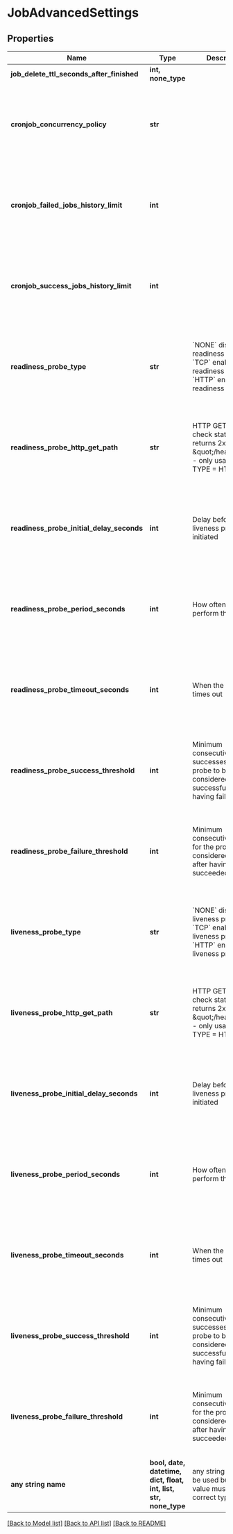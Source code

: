 # JobAdvancedSettings


## Properties
Name | Type | Description | Notes
------------ | ------------- | ------------- | -------------
**job_delete_ttl_seconds_after_finished** | **int, none_type** |  | [optional] 
**cronjob_concurrency_policy** | **str** |  | [optional]  if omitted the server will use the default value of "Forbid"
**cronjob_failed_jobs_history_limit** | **int** |  | [optional]  if omitted the server will use the default value of 1
**cronjob_success_jobs_history_limit** | **int** |  | [optional]  if omitted the server will use the default value of 1
**readiness_probe_type** | **str** | &#x60;NONE&#x60; disable readiness probe &#x60;TCP&#x60; enable TCP readiness probe &#x60;HTTP&#x60; enable HTTP readiness probe  | [optional]  if omitted the server will use the default value of "NONE"
**readiness_probe_http_get_path** | **str** | HTTP GET path to check status (must returns 2xx E.g \&quot;/healtz\&quot;) - only usable with TYPE &#x3D; HTTP | [optional]  if omitted the server will use the default value of ""
**readiness_probe_initial_delay_seconds** | **int** | Delay before liveness probe is initiated | [optional]  if omitted the server will use the default value of 0
**readiness_probe_period_seconds** | **int** | How often to perform the probe | [optional]  if omitted the server will use the default value of 0
**readiness_probe_timeout_seconds** | **int** | When the probe times out | [optional]  if omitted the server will use the default value of 0
**readiness_probe_success_threshold** | **int** | Minimum consecutive successes for the probe to be considered successful after having failed. | [optional]  if omitted the server will use the default value of 0
**readiness_probe_failure_threshold** | **int** | Minimum consecutive failures for the probe to be considered failed after having succeeded. | [optional]  if omitted the server will use the default value of 0
**liveness_probe_type** | **str** | &#x60;NONE&#x60; disable liveness probe &#x60;TCP&#x60; enable TCP liveness probe &#x60;HTTP&#x60; enable HTTP liveness probe  | [optional]  if omitted the server will use the default value of "NONE"
**liveness_probe_http_get_path** | **str** | HTTP GET path to check status (must returns 2xx E.g \&quot;/healtz\&quot;) - only usable with TYPE &#x3D; HTTP | [optional]  if omitted the server will use the default value of ""
**liveness_probe_initial_delay_seconds** | **int** | Delay before liveness probe is initiated | [optional]  if omitted the server will use the default value of 0
**liveness_probe_period_seconds** | **int** | How often to perform the probe | [optional]  if omitted the server will use the default value of 0
**liveness_probe_timeout_seconds** | **int** | When the probe times out | [optional]  if omitted the server will use the default value of 0
**liveness_probe_success_threshold** | **int** | Minimum consecutive successes for the probe to be considered successful after having failed. | [optional]  if omitted the server will use the default value of 0
**liveness_probe_failure_threshold** | **int** | Minimum consecutive failures for the probe to be considered failed after having succeeded. | [optional]  if omitted the server will use the default value of 0
**any string name** | **bool, date, datetime, dict, float, int, list, str, none_type** | any string name can be used but the value must be the correct type | [optional]

[[Back to Model list]](../README.md#documentation-for-models) [[Back to API list]](../README.md#documentation-for-api-endpoints) [[Back to README]](../README.md)


